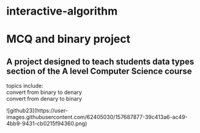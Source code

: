 # interactive-algorithm
<h1>MCQ and binary project</h1>
<h2>A project designed to teach students data types section of the A level Computer Science course</h2>
<p>topics include:<br>
  convert from binary to denary<br>
  convert from denary to binary</p>
  ![github23](https://user-images.githubusercontent.com/62405030/157687877-39c413a6-ac49-4bb9-9431-cb0215f94360.png)
